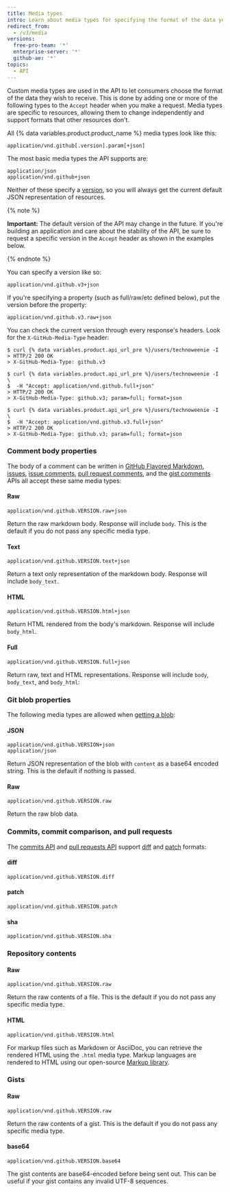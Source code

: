 ```yaml
---
title: Media types
intro: Learn about media types for specifying the format of the data you want to consume.
redirect_from:
  - /v3/media
versions:
  free-pro-team: '*'
  enterprise-server: '*'
  github-ae: '*'
topics:
  - API
---
```



Custom media types are used in the API to let consumers choose the format
of the data they wish to receive. This is done by adding one or more of
the following types to the `Accept` header when you make a request. Media types
are specific to resources, allowing them to change independently and support
formats that other resources don't.

All {% data variables.product.product_name %} media types look like this:

    application/vnd.github[.version].param[+json]

The most basic media types the API supports are:

    application/json
    application/vnd.github+json

Neither of these specify a [version][versions], so you will always get the
current default JSON representation of resources.

{% note %}

**Important:** The default version of the API may change in the
future. If you're building an application and care about the stability of
the API, be sure to request a specific version in the `Accept`
header as shown in the examples below.

{% endnote %}

You can specify a version like so:

    application/vnd.github.v3+json

If you're specifying a property (such as full/raw/etc defined below),
put the version before the property:

    application/vnd.github.v3.raw+json

You can check the current version through every response's headers.  Look
for the `X-GitHub-Media-Type` header:

```shell
$ curl {% data variables.product.api_url_pre %}/users/technoweenie -I
> HTTP/2 200 OK
> X-GitHub-Media-Type: github.v3

$ curl {% data variables.product.api_url_pre %}/users/technoweenie -I \
$  -H "Accept: application/vnd.github.full+json"
> HTTP/2 200 OK
> X-GitHub-Media-Type: github.v3; param=full; format=json

$ curl {% data variables.product.api_url_pre %}/users/technoweenie -I \
$  -H "Accept: application/vnd.github.v3.full+json"
> HTTP/2 200 OK
> X-GitHub-Media-Type: github.v3; param=full; format=json
```

### Comment body properties

The body of a comment can be written in [GitHub Flavored Markdown][gfm], [issues](/rest/reference/issues), [issue comments](/rest/reference/issues#comments), [pull request comments](/rest/reference/pulls#comments), and the [gist comments](/rest/reference/gists#comments) APIs all accept these same media types:

#### Raw

    application/vnd.github.VERSION.raw+json

Return the raw markdown body. Response will include `body`. This is the
default if you do not pass any specific media type.

#### Text

    application/vnd.github.VERSION.text+json

Return a text only representation of the markdown body. Response will
include `body_text`.

#### HTML

    application/vnd.github.VERSION.html+json

Return HTML rendered from the body's markdown. Response will include
`body_html`.

#### Full

    application/vnd.github.VERSION.full+json

Return raw, text and HTML representations. Response will include `body`,
`body_text`, and `body_html`:

### Git blob properties

The following media types are allowed when [getting a blob](/rest/reference/git#get-a-blob):

#### JSON

    application/vnd.github.VERSION+json
    application/json

Return JSON representation of the blob with `content` as a base64
encoded string. This is the default if nothing is passed.

#### Raw

    application/vnd.github.VERSION.raw

Return the raw blob data.

### Commits, commit comparison, and pull requests

The [commits API](/rest/reference/repos#commits) and [pull requests API](/rest/reference/pulls) support
[diff][git-diff] and [patch][git-patch] formats:

#### diff

    application/vnd.github.VERSION.diff

#### patch

    application/vnd.github.VERSION.patch

#### sha

    application/vnd.github.VERSION.sha

### Repository contents

#### Raw

    application/vnd.github.VERSION.raw

Return the raw contents of a file. This is the default if you do not pass any specific media type.

#### HTML

    application/vnd.github.VERSION.html

For markup files such as Markdown or AsciiDoc, you can retrieve the rendered HTML using the `.html` media type. Markup languages are rendered to HTML using our open-source [Markup library](https://github.com/github/markup).

### Gists

#### Raw

    application/vnd.github.VERSION.raw

Return the raw contents of a gist. This is the default if you do not pass any specific media type.

#### base64

    application/vnd.github.VERSION.base64

The gist contents are base64-encoded before being sent out. This can be useful if your gist contains any invalid UTF-8 sequences.

[gfm]:http://github.github.com/github-flavored-markdown/
[git-diff]: http://git-scm.com/docs/git-diff
[git-patch]: http://git-scm.com/docs/git-format-patch
[hypermedia]: /rest#hypermedia
[versions]: /developers/overview/about-githubs-apis
